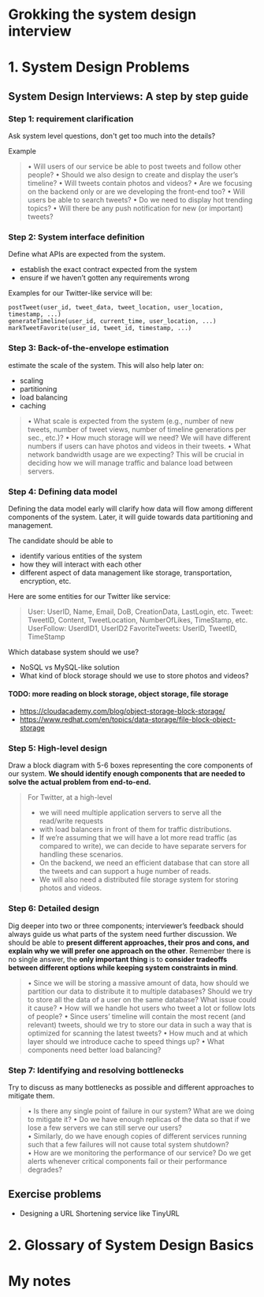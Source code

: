 # Grokking the system design interview
# 1. System Design Problems
## System Design Interviews: A step by step guide
### Step 1: requirement clarification
Ask system level questions, don't get too much into the details? 

Example
> • Will users of our service be able to post tweets and follow other people?
> • Should we also design to create and display the user’s timeline?
> • Will tweets contain photos and videos?
> • Are we focusing on the backend only or are we developing the front-end too?
> • Will users be able to search tweets?
> • Do we need to display hot trending topics?
> • Will there be any push notification for new (or important) tweets?

### Step 2: System interface definition
Define what APIs are expected from the system.
* establish the exact contract expected from the system
* ensure if we haven’t gotten any requirements wrong

Examples for our Twitter-like service will be:
```
postTweet(user_id, tweet_data, tweet_location, user_location, timestamp, ...)
generateTimeline(user_id, current_time, user_location, ...)
markTweetFavorite(user_id, tweet_id, timestamp, ...)
```

### Step 3: Back-of-the-envelope estimation
estimate the scale of the system. This will also help later on:
* scaling
* partitioning
* load balancing
* caching

> • What scale is expected from the system (e.g., number of new tweets, number of tweet views,
number of timeline generations per sec., etc.)?
> • How much storage will we need? We will have different numbers if users can have photos and videos in their tweets.
> • What network bandwidth usage are we expecting? This will be crucial in deciding how we will manage traffic and balance load between servers.


### Step 4: Defining data model
Defining the data model early will clarify how data will flow among different components of the  system. Later, it will guide towards data partitioning and management.

The candidate should be able to
* identify various entities of the system
* how they will interact with each other
* different aspect of  data management like storage, transportation, encryption, etc. 

Here are some entities for our Twitter like service: 
> User: UserID, Name, Email, DoB, CreationData, LastLogin, etc. 
> Tweet: TweetID, Content, TweetLocation, NumberOfLikes, TimeStamp, etc. 
> UserFollow: UserdID1, UserID2 
> FavoriteTweets: UserID, TweetID, TimeStamp 

Which database system should we use?
* NoSQL vs MySQL-like solution
* What kind of block storage should we use to store photos and videos? 

#### TODO: more reading on block storage, object storage, file storage
* https://cloudacademy.com/blog/object-storage-block-storage/
* https://www.redhat.com/en/topics/data-storage/file-block-object-storage

### Step 5: High-level design 
Draw a block diagram with 5-6 boxes representing the core components of our system. **We should  identify enough components that are needed to solve the actual problem from end-to-end.** 

> For Twitter, at a high-level
> * we will need multiple application servers to serve all the read/write requests
> * with load balancers in front of them for traffic distributions.
> * If we’re assuming that we will have a lot more read traffic (as compared to write), we can decide to have separate servers for handling  these scenarios.
> * On the backend, we need an efficient database that can store all the tweets and can support a huge number of reads.
> * We will also need a distributed file storage system for storing photos and videos.

### Step 6: Detailed design
Dig deeper into two or three components; interviewer’s feedback should always guide us what parts of the system need further discussion. We should be able to **present different approaches, their pros and cons, and explain why we will prefer one approach on the other**. Remember there is no single answer, the **only important thing** is to **consider tradeoffs between different options while keeping system constraints in mind**.
> • Since we will be storing a massive amount of data, how should we partition our data to distribute it to multiple databases? Should we try to store all the data of a user on the same database? What issue could it cause?
> • How will we handle hot users who tweet a lot or follow lots of people?
> • Since users’ timeline will contain the most recent (and relevant) tweets, should we try to store our data in such a way that is optimized for scanning the latest tweets?
> • How much and at which layer should we introduce cache to speed things up?
> • What components need better load balancing?

### Step 7: Identifying and resolving bottlenecks 
Try to discuss as many bottlenecks as possible and different approaches to mitigate them.

> • Is there any single point of failure in our system? What are we doing to mitigate it?
> • Do we have enough replicas of the data so that if we lose a few servers we can still serve our  users?  
> • Similarly, do we have enough copies of different services running such that a few failures will  not cause total system shutdown?  
> • How are we monitoring the performance of our service? Do we get alerts whenever critical  components fail or their performance degrades?  

## Exercise problems
* Designing a URL Shortening service like TinyURL





# 2. Glossary of System Design Basics

# My notes
